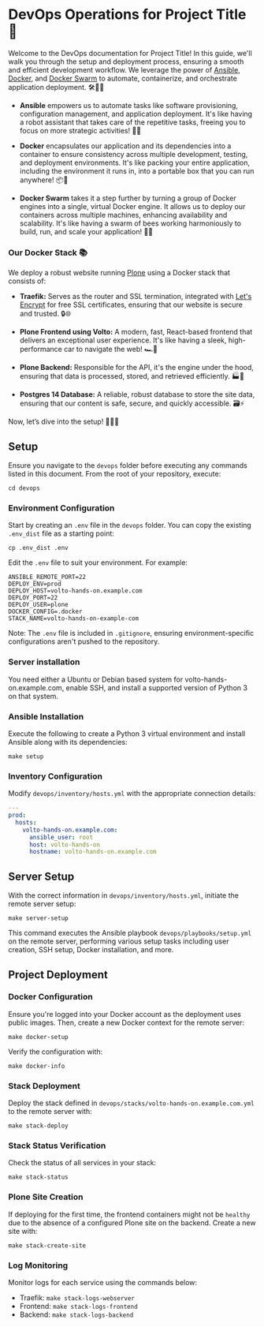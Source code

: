# DevOps Operations for Project Title 🚀

Welcome to the DevOps documentation for Project Title! In this guide, we'll walk you through the setup and deployment process, ensuring a smooth and efficient development workflow. We leverage the power of [Ansible](https://www.ansible.com/), [Docker](https://www.docker.com/), and [Docker Swarm](https://docs.docker.com/engine/swarm/) to automate, containerize, and orchestrate application deployment. 🛠️🐳🌐

- **Ansible** empowers us to automate tasks like software provisioning, configuration management, and application deployment. It's like having a robot assistant that takes care of the repetitive tasks, freeing you to focus on more strategic activities! 🤖✨

- **Docker** encapsulates our application and its dependencies into a container to ensure consistency across multiple development, testing, and deployment environments. It's like packing your entire application, including the environment it runs in, into a portable box that you can run anywhere! 📦🚀

- **Docker Swarm** takes it a step further by turning a group of Docker engines into a single, virtual Docker engine. It allows us to deploy our containers across multiple machines, enhancing availability and scalability. It's like having a swarm of bees working harmoniously to build, run, and scale your application! 🐝🌟

### Our Docker Stack 📚

We deploy a robust website running [Plone](https://plone.org/) using a Docker stack that consists of:

- **Traefik:** Serves as the router and SSL termination, integrated with [Let's Encrypt](https://letsencrypt.org/) for free SSL certificates, ensuring that our website is secure and trusted. 🔒🌐

- **Plone Frontend using Volto:** A modern, fast, React-based frontend that delivers an exceptional user experience. It's like having a sleek, high-performance car to navigate the web! 🏎️💨

- **Plone Backend:** Responsible for the API, it's the engine under the hood, ensuring that data is processed, stored, and retrieved efficiently. 🏭🚀

- **Postgres 14 Database:** A reliable, robust database to store the site data, ensuring that our content is safe, secure, and quickly accessible. 🗃️⚡


Now, let’s dive into the setup! 🏊‍♂️💫
## Setup

Ensure you navigate to the `devops` folder before executing any commands listed in this document. From the root of your repository, execute:

```shell
cd devops
```

### Environment Configuration

Start by creating an `.env` file in the `devops` folder. You can copy the existing `.env_dist` file as a starting point:

```shell
cp .env_dist .env
```

Edit the `.env` file to suit your environment. For example:

```
ANSIBLE_REMOTE_PORT=22
DEPLOY_ENV=prod
DEPLOY_HOST=volto-hands-on.example.com
DEPLOY_PORT=22
DEPLOY_USER=plone
DOCKER_CONFIG=.docker
STACK_NAME=volto-hands-on-example-com
```

Note: The `.env` file is included in `.gitignore`, ensuring environment-specific configurations aren't pushed to the repository.


### Server installation

You need either a Ubuntu or Debian based system for volto-hands-on.example.com, enable SSH, and install a supported version of Python 3 on that system.


### Ansible Installation

Execute the following to create a Python 3 virtual environment and install Ansible along with its dependencies:

```shell
make setup
```

### Inventory Configuration

Modify `devops/inventory/hosts.yml` with the appropriate connection details:

```yaml
---
prod:
  hosts:
    volto-hands-on.example.com:
      ansible_user: root
      host: volto-hands-on
      hostname: volto-hands-on.example.com
```

## Server Setup

With the correct information in `devops/inventory/hosts.yml`, initiate the remote server setup:

```shell
make server-setup
```

This command executes the Ansible playbook `devops/playbooks/setup.yml` on the remote server, performing various setup tasks including user creation, SSH setup, Docker installation, and more.

## Project Deployment

### Docker Configuration

Ensure you're logged into your Docker account as the deployment uses public images. Then, create a new Docker context for the remote server:

```shell
make docker-setup
```

Verify the configuration with:

```shell
make docker-info
```

### Stack Deployment

Deploy the stack defined in `devops/stacks/volto-hands-on.example.com.yml` to the remote server with:

```shell
make stack-deploy
```

### Stack Status Verification

Check the status of all services in your stack:

```shell
make stack-status
```

### Plone Site Creation

If deploying for the first time, the frontend containers might not be `healthy` due to the absence of a configured Plone site on the backend. Create a new site with:

```shell
make stack-create-site
```

### Log Monitoring

Monitor logs for each service using the commands below:

- Traefik: ```make stack-logs-webserver```
- Frontend: ```make stack-logs-frontend```
- Backend: ```make stack-logs-backend```
